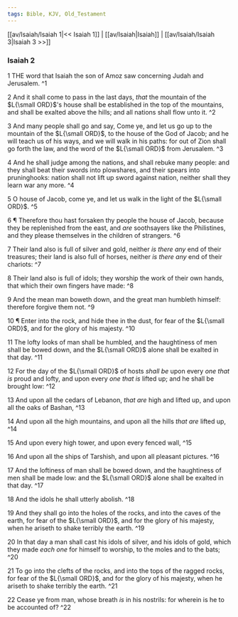 ```yaml
---
tags: Bible, KJV, Old_Testament
---
```


[[av/Isaiah/Isaiah 1|<< Isaiah 1]] | [[av/Isaiah|Isaiah]] | [[av/Isaiah/Isaiah 3|Isaiah 3 >>]]

### Isaiah 2

1 THE word that Isaiah the son of Amoz saw concerning Judah and Jerusalem. ^1

2 And it shall come to pass in the last days, _that_ the mountain of the $L{\small ORD}$'s house shall be established in the top of the mountains, and shall be exalted above the hills; and all nations shall flow unto it. ^2

3 And many people shall go and say, Come ye, and let us go up to the mountain of the $L{\small ORD}$, to the house of the God of Jacob; and he will teach us of his ways, and we will walk in his paths: for out of Zion shall go forth the law, and the word of the $L{\small ORD}$ from Jerusalem. ^3

4 And he shall judge among the nations, and shall rebuke many people: and they shall beat their swords into plowshares, and their spears into pruninghooks: nation shall not lift up sword against nation, neither shall they learn war any more. ^4

5 O house of Jacob, come ye, and let us walk in the light of the $L{\small ORD}$. ^5

6 ¶ Therefore thou hast forsaken thy people the house of Jacob, because they be replenished from the east, and _are_ soothsayers like the Philistines, and they please themselves in the children of strangers. ^6

7 Their land also is full of silver and gold, neither _is_ _there_ _any_ end of their treasures; their land is also full of horses, neither _is_ _there_ _any_ end of their chariots: ^7

8 Their land also is full of idols; they worship the work of their own hands, that which their own fingers have made: ^8

9 And the mean man boweth down, and the great man humbleth himself: therefore forgive them not. ^9

10 ¶ Enter into the rock, and hide thee in the dust, for fear of the $L{\small ORD}$, and for the glory of his majesty. ^10

11 The lofty looks of man shall be humbled, and the haughtiness of men shall be bowed down, and the $L{\small ORD}$ alone shall be exalted in that day. ^11

12 For the day of the $L{\small ORD}$ of hosts _shall_ _be_ upon every _one_ _that_ _is_ proud and lofty, and upon every _one_ _that_ _is_ lifted up; and he shall be brought low: ^12

13 And upon all the cedars of Lebanon, _that_ _are_ high and lifted up, and upon all the oaks of Bashan, ^13

14 And upon all the high mountains, and upon all the hills _that_ _are_ lifted up, ^14

15 And upon every high tower, and upon every fenced wall, ^15

16 And upon all the ships of Tarshish, and upon all pleasant pictures. ^16

17 And the loftiness of man shall be bowed down, and the haughtiness of men shall be made low: and the $L{\small ORD}$ alone shall be exalted in that day. ^17

18 And the idols he shall utterly abolish. ^18

19 And they shall go into the holes of the rocks, and into the caves of the earth, for fear of the $L{\small ORD}$, and for the glory of his majesty, when he ariseth to shake terribly the earth. ^19

20 In that day a man shall cast his idols of silver, and his idols of gold, which they made _each_ _one_ for himself to worship, to the moles and to the bats; ^20

21 To go into the clefts of the rocks, and into the tops of the ragged rocks, for fear of the $L{\small ORD}$, and for the glory of his majesty, when he ariseth to shake terribly the earth. ^21

22 Cease ye from man, whose breath _is_ in his nostrils: for wherein is he to be accounted of? ^22

